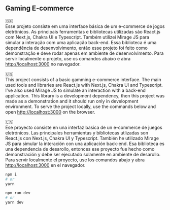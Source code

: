 ## Gaming E-commerce

🇧🇷 <br>
Esse projeto consiste em uma interface básica de um e-commerce de jogos eletrônicos. As principais ferramentas e bibliotecas utilizadas são React.js com Next.js, Chakra UI e Typescript. Também utilizei Mirage JS para simular a interação com uma aplicação back-end. Essa biblioteca é uma dependência de desenvolvimento, então esse projeto foi feito como demonstração e deve rodar apenas em ambiente de desenvolvimento.
Para servir localmente o projeto, use os comandos abaixo e abra [http://localhost:3000](http://localhost:3000) no navegador.

🇺🇸 <br>
This project consists of a basic gamming e-commerce interface. The main used tools and libraries are React.js with Next.js, Chakra UI and Typescript. I've also used Mirage JS to simulate an interaction with a back-end application. This library is a development dependency, then this project was made as a demonstration and it should run only in development environment.
To serve the project locally, use the commands below and open [http://localhost:3000](http://localhost:3000) on the browser.

🇪🇸 <br>
Ese proyecto consiste en una interfaz basica de un e-commerce de juegos eletrónicos. Las principales herramientas y bibliotecas utlizadas son React.js con Next.js, Chakra UI y Typescript. También he utilizado Mirage JS para simular la interación con una aplicación back-end. Esa biblioteca es una dependencia de desarollo, entonces ese proyecto fue hecho como demonstración y debe ser ejecutado solamente en ambiente de desarollo.
Para servir localmente el proyecto, use los comandos abajo y abra [http://localhost:3000](http://localhost:3000) en el navegador.

```bash
npm i
# or
yarn
```

```bash
npm run dev
# or
yarn dev
```
